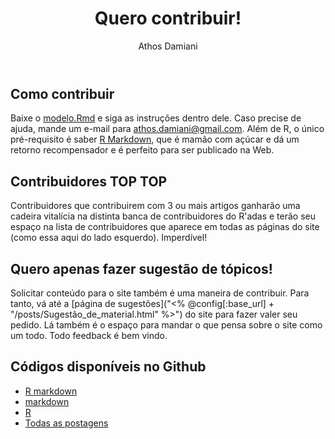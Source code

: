 ﻿---
license: Creative Commons BY-SA
author: Athos Damiani
title: "Quero contribuir!"
categories: [Mais]
radasCat: Mais
tags: [Mais]
---




Como contribuir
---------------------
Baixe o [modelo.Rmd]("http://github.com/Athospd/R-data/modelo.Rmd") e siga as instruções dentro dele. Caso precise de ajuda, mande um e-mail para [athos.damiani@gmail.com]("mailto:athos.damiani@gmail.com"). Além de R, o único pré-requisito é saber [R Markdown]("http://www.rstudio.com/ide/docs/r_markdown"), que é mamão com açúcar e dá um retorno recompensador e é perfeito para ser publicado na Web.

Contribuidores TOP TOP
---------------------

Contribuidores que contribuirem com 3 ou mais artigos ganharão uma cadeira vitalícia na distinta banca de contribuidores do R'adas e terão seu espaço na lista de contribuidores que aparece em todas as páginas do site (como essa aqui do lado esquerdo). Imperdível!

Quero apenas fazer sugestão de tópicos!
---------------------

Solicitar conteúdo para o site também é uma maneira de contribuir. Para tanto, vá até a [página de sugestões]("<% @config[:base_url] + "/posts/Sugestão_de_material.html" %>") do site para fazer valer seu pedido. Lá também é o espaço para mandar o que pensa sobre o site como um todo. Todo feedback é bem vindo.

Códigos disponíveis no Github <i class="fa fa-github"></i>
----------------------------------------------

- [R markdown](https://github.com/Athospd/R-adas/raw/master/Rmd/Quero_contribuir.Rmd)
- [markdown](https://github.com/Athospd/R-adas/raw/master/md/Quero_contribuir.md)
- [R](https://github.com/Athospd/R-adas/raw/master/R/Quero_contribuir.R)
- [Todas as postagens](https://github.com/Athospd/R-adas/)
 